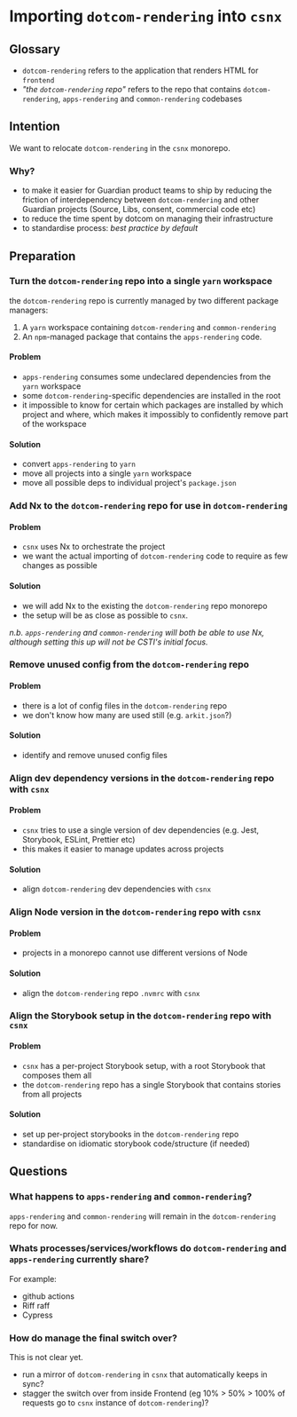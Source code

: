 # Importing `dotcom-rendering` into `csnx`

## Glossary

- `dotcom-rendering` refers to the application that renders HTML for `frontend`
- _"the `dotcom-rendering` repo"_ refers to the repo that contains `dotcom-rendering`, `apps-rendering` and `common-rendering` codebases

## Intention

We want to relocate `dotcom-rendering` in the `csnx` monorepo.

### Why?

- to make it easier for Guardian product teams to ship by reducing the friction of interdependency between `dotcom-rendering` and other Guardian projects (Source, Libs, consent, commercial code etc)
- to reduce the time spent by dotcom on managing their infrastructure
- to standardise process: _best practice by default_

## Preparation

### Turn the `dotcom-rendering` repo into a single `yarn` workspace

the `dotcom-rendering` repo is currently managed by two different package managers:

1. A `yarn` workspace containing `dotcom-rendering` and `common-rendering`
2. An `npm`-managed package that contains the `apps-rendering` code.

#### Problem

- `apps-rendering` consumes some undeclared dependencies from the `yarn` workspace
- some `dotcom-rendering`-specific dependencies are installed in the root
- it impossible to know for certain which packages are installed by which project and where, which makes it impossibly to confidently remove part of the workspace

#### Solution

- convert `apps-rendering` to `yarn`
- move all projects into a single `yarn` workspace
- move all possible deps to individual project's `package.json`

### Add Nx to the `dotcom-rendering` repo for use in `dotcom-rendering`

#### Problem

- `csnx` uses Nx to orchestrate the project
- we want the actual importing of `dotcom-rendering` code to require as few changes as possible

#### Solution

- we will add Nx to the existing the `dotcom-rendering` repo monorepo
- the setup will be as close as possible to `csnx`.

_n.b. `apps-rendering` and `common-rendering` will both be able to use Nx, although setting this up will not be CSTI's initial focus._

### Remove unused config from the `dotcom-rendering` repo

#### Problem

- there is a lot of config files in the `dotcom-rendering` repo
- we don't know how many are used still (e.g. `arkit.json`?)

#### Solution

- identify and remove unused config files

### Align dev dependency versions in the `dotcom-rendering` repo with `csnx`

#### Problem

- `csnx` tries to use a single version of dev dependencies (e.g. Jest, Storybook, ESLint, Prettier etc)
- this makes it easier to manage updates across projects

#### Solution

- align `dotcom-rendering` dev dependencies with `csnx`

### Align Node version in the `dotcom-rendering` repo with `csnx`

#### Problem

- projects in a monorepo cannot use different versions of Node

#### Solution

- align the `dotcom-rendering` repo `.nvmrc` with `csnx`

### Align the Storybook setup in the `dotcom-rendering` repo with `csnx`

#### Problem

- `csnx` has a per-project Storybook setup, with a root Storybook that composes them all
- the `dotcom-rendering` repo has a single Storybook that contains stories from all projects

#### Solution

- set up per-project storybooks in the `dotcom-rendering` repo
- standardise on idiomatic storybook code/structure (if needed)

## Questions

### What happens to `apps-rendering` and `common-rendering`?

`apps-rendering` and `common-rendering` will remain in the `dotcom-rendering` repo for now.

### Whats processes/services/workflows do `dotcom-rendering` and `apps-rendering` currently share?

For example:

- github actions
- Riff raff
- Cypress

### How do manage the final switch over?

This is not clear yet.

- run a mirror of `dotcom-rendering` in `csnx` that automatically keeps in sync?
- stagger the switch over from inside Frontend (eg 10% > 50% > 100% of requests go to `csnx` instance of `dotcom-rendering`)?
